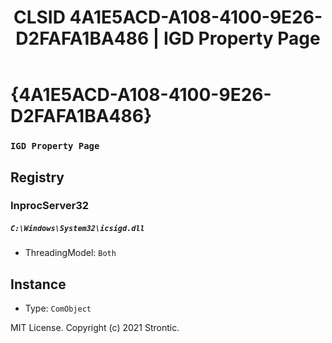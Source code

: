 ﻿---
title: "CLSID 4A1E5ACD-A108-4100-9E26-D2FAFA1BA486 | IGD Property Page"
excerpt: What is COM-Object CLSID 4A1E5ACD-A108-4100-9E26-D2FAFA1BA486?
---

# {4A1E5ACD-A108-4100-9E26-D2FAFA1BA486}

### `IGD Property Page`

## Registry


### InprocServer32

##### `C:\Windows\System32\icsigd.dll`
* ThreadingModel: `Both`

## Instance

* Type: `ComObject`

MIT License. Copyright (c) 2021 Strontic.


